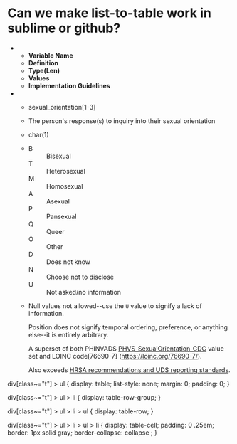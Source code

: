 # Can we make list-to-table work in sublime or github?

<div class="t">

- - **Variable Name**
  - **Definition**
  - **Type(Len)**
  - **Values**
  - **Implementation Guidelines**

- - sexual_orientation[1-3]
  - The person's response(s) to inquiry into their sexual
    orientation
  - char(1)
  - <dl>
    <dt>B</dt>
        <dd>Bisexual</dd>
    <dt>T</dt>
        <dd>Heterosexual</dd>
    <dt>M</dt>
        <dd>Homosexual</dd>
    <dt>A</dt>
        <dd>Asexual</dd>
    <dt>P</dt>
        <dd>Pansexual</dd>
    <dt>Q</dt>
        <dd>Queer</dd>
    <dt>O</dt>
        <dd>Other</dd>
    <dt>D</dt>
        <dd>Does not know</dd>
    <dt>N</dt>
        <dd>Choose not to disclose</dd>
    <dt>U</dt>
        <dd>Not asked/no information</dd>
    </dl>
  - Null values not allowed--use the `U` value to signify
    a lack of information.

    Position does not signify temporal ordering, preference,
       or anything else--it is entirely arbitrary.

    A superset of both PHINVADS
       [PHVS_SexualOrientation_CDC](https://phinvads.cdc.gov/vads/ViewValueSet.action?id=E0004707-45BB-E711-ACE2-0017A477041A)
       value set and LOINC code[76690-7]
       (https://loinc.org/76690-7/).

    Also exceeds [HRSA recommendations and UDS reporting standards](https://data.hrsa.gov/tools/data-reporting).

</div>

<!--- Applies to lists marked as class="t"      --->
<!--- https://pborenstein.com/posts/tablehacks/ --->
div[class~="t"] > ul
    {
    display: table;
    list-style: none;
    margin: 0;
    padding: 0;
    }

div[class~="t"] > ul > li
    {
    display: table-row-group;
    }

div[class~="t"] > ul > li > ul
    {
    display: table-row;
    }

div[class~="t"] > ul > li > ul > li
    {
    display: table-cell;
    padding: 0 .25em;
    border: 1px solid gray;
    border-collapse: collapse ;
    }

